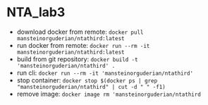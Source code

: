 # NTA_lab3

- download docker from remote: `docker pull mansteinorguderian/ntathird:latest`
- run docker from remote: `docker run --rm -it mansteinorguderian/ntathird:latest`
- build from git repository: `docker build -t 'mansteinorguderian/ntathird' .`
- run cli: `docker run --rm -it 'mansteinorguderian/ntathird'`
- stop container: `docker stop $(docker ps | grep "mansteinorguderian/ntathird" | cut -d " " -f1)`
- remove image: `docker image rm 'mansteinorguderian/ntathird`
